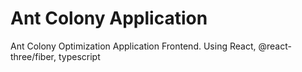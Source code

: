# Ant Colony Application
 Ant Colony Optimization Application Frontend. Using React, @react-three/fiber, typescript
